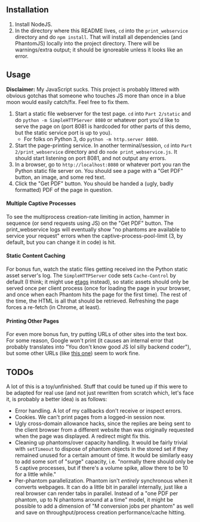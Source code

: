 ## Installation

1. Install NodeJS.
2. In the directory where this README lives, `cd` into the `print_webservice` directory and do `npm install`. That will install all dependencies (and PhantomJS) locally into the project directory. There will be warnings/extra output; it should be ignoreable unless it looks like an error.

## Usage
**Disclaimer:** My JavaScript sucks. This project is probably littered with obvious gotchas that someone who touches JS more than once in a blue moon would easily catch/fix. Feel free to fix them.

1. Start a static file webserver for the test page. `cd` into `Part 2/static` and do `python -m SimpleHTTPServer 8080` or whatever port you'd like to serve the page on (port 8081 is hardcoded for other parts of this demo, but the static service port is up to you).
 	- For folks on Python 3, do `python -m http.server 8080`.
2. Start the page-printing service. In another terminal/session, `cd` into `Part 2/print_webservice` directory and do `node print_webservice.js`. It should start listening on port 8081, and not output any errors.
3. In a browser, go to `http://localhost:8080` or whatever port you ran the Python static file server on. You should see a page with a "Get PDF" button, an image, and some red text.
4. Click the "Get PDF" button. You should be handed a (ugly, badly formatted) PDF of the page in question.

#### Multiple Captive Processes
To see the multiprocess creation-rate limiting in action, hammer in sequence (or send requests using JS) on the "Get PDF" button. The print_webservice logs will eventually show "no phantoms are available to service your request" errors when the captive-process-pool-limit (3, by default, but you can change it in code) is hit.

#### Static Content Caching
For bonus fun, watch the static files getting received inn the Python static asset server's log. The `SimpleHTTPServer` code sets `Cache-Control` by default (I think; it might use [etags](https://en.wikipedia.org/wiki/HTTP_ETag) instead), so static assets should only be served once per client process (once for loading the page in your browser, and once when each Phantom hits the page for the first time). The rest of the time, the HTML is all that should be retrieved. Refreshing the page forces a re-fetch (in Chrome, at least).

#### Printing Other Pages
For even more bonus fun, try putting URLs of other sites into the text box. For some reason, Google won't print (it causes an internal error that probably translates into "You don't know good JS lol silly backend coder"), but some other URLs (like [this one](http://www.linuxjournal.com/content/tech-tip-really-simple-http-server-python)) seem to work fine.

## TODOs
A lot of this is a toy/unfinished. Stuff that could be tuned up if this were to be adapted for real use (and not just rewritten from scratch which, let's face it, is probably a better idea) is as follows:

- Error handling. A lot of my callbacks don't receive or inspect errors.
- Cookies. We can't print pages from a logged-in session now.
- Ugly cross-domain allowance hacks, since the replies are being sent to the client browser from a different website than was originally requested when the page was displayed. A redirect might fix this.
- Cleaning up phantoms/over capacity handling. It would be fairly trivial with `setTimeout` to dispose of phantom objects in the stored set if they remained unused for a certain amount of time. It would be similarly easy to add some sort of "surge" capacity, i.e. "normally there should only be 5 captive processes, but if there's a volume spike, allow there to be 10 for a little while." 
- Per-phantom parallelization. Phantom isn't *entirely* synchronous when it converts webpages. It can do a little bit in parallel internally, just like a real browser can render tabs in parallel. Instead of a "one PDF per phantom, up to N phantoms around at a time" model, it might be possible to add a dimension of "M conversion jobs per phantom" as well and save on throughput/process creation performance/cache hitting.